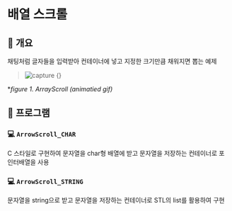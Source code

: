 # 배열 스크롤
## 📢 개요
  채팅처럼 글자들을 입력받아 컨테이너에 넣고 지정한 크기만큼 채워지면 뽑는 예제
  
  
  >![capture](https://github.com/kbm0996/Practice-ETC/blob/master/stringtypeExample-ArrayScroll/figure/run.gif) {}
  
  **figure 1. ArrayScroll (animatied gif)*
  
  

## 📌 프로그램
### 💻 ``ArrowScroll_CHAR``
  C 스타일로 구현하여 문자열을 char형 배열에 받고 문자열을 저장하는 컨테이너로 포인터배열을 사용

### 💻 ``ArrowScroll_STRING``
  문자열을 string으로 받고 문자열을 저장하는 컨테이너로 STL의 list를 활용하여 구현
